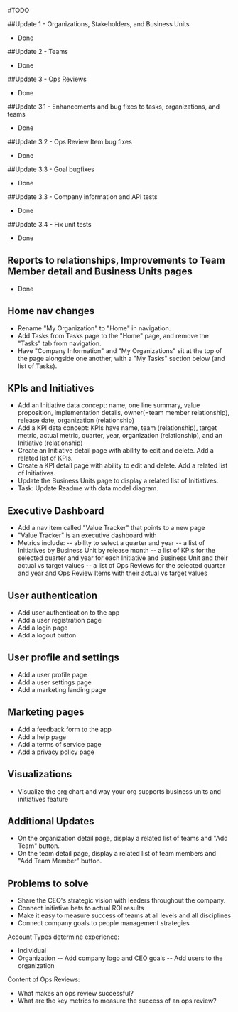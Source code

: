 #TODO

##Update 1 - Organizations, Stakeholders, and Business Units 
- Done

##Update 2 - Teams
- Done

##Update 3 - Ops Reviews
- Done 

##Update 3.1 - Enhancements and bug fixes to tasks, organizations, and teams  
- Done

##Update 3.2 - Ops Review Item bug fixes 
- Done

##Update 3.3 - Goal bugfixes 
- Done

##Update 3.3 - Company information and API tests
- Done

##Update 3.4 - Fix unit tests
- Done

## Reports to relationships, Improvements to Team Member detail and Business Units pages 
- Done

## Home nav changes
- Rename "My Organization" to "Home" in navigation.
- Add Tasks from Tasks page to the "Home" page, and remove the "Tasks" tab from navigation. 
- Have "Company Information" and "My Organizations" sit at the top of the page alongside one another, with a "My Tasks" section below (and list of Tasks).   

## KPIs and Initiatives 
- Add an Initiative data concept: name, one line summary, value proposition, implementation details, owner(=team member relationship), release date, organization (relationship) 
- Add a KPI data concept: KPIs have name, team (relationship), target metric, actual metric, quarter, year, organization (relationship), and an Initiative (relationship)
- Create an Initiative detail page with ability to edit and delete.  Add a related list of KPIs. 
- Create a KPI detail page with ability to edit and delete. Add a related list of Initiatives. 
- Update the Business Units page to display a related list of Initiatives. 
- Task: Update Readme with data model diagram.           

## Executive Dashboard 
- Add a nav item called "Value Tracker" that points to a new page 
- "Value Tracker" is an executive dashboard with 
- Metrics include: 
-- ability to select a quarter and year 
-- a list of Initiatives by Business Unit by release month 
-- a list of KPIs for the selected quarter and year for each Initiative and Business Unit and their actual vs target values 
-- a list of Ops Reviews for the selected quarter and year and Ops Review Items with their actual vs target values  

## User authentication
- Add user authentication to the app
- Add a user registration page
- Add a login page
- Add a logout button

## User profile and settings
- Add a user profile page   
- Add a user settings page
- Add a marketing landing page 

## Marketing pages
- Add a feedback form to the app
- Add a help page
- Add a terms of service page
- Add a privacy policy page 

## Visualizations
- Visualize the org chart and way your org supports business units and initiatives feature 

## Additional Updates
- On the organization detail page, display a related list of teams and "Add Team" button. 
- On the team detail page, display a related list of team members and "Add Team Member" button.  

## Problems to solve 
- Share the CEO's strategic vision with leaders throughout the company. 
- Connect initiative bets to actual ROI results 
- Make it easy to measure success of teams at all levels and all disciplines 
- Connect company goals to people management strategies 

Account Types determine experience:
- Individual 
- Organization
    -- Add company logo and CEO goals
    -- Add users to the organization 

Content of Ops Reviews:
- What makes an ops review successful? 
- What are the key metrics to measure the success of an ops review? 



